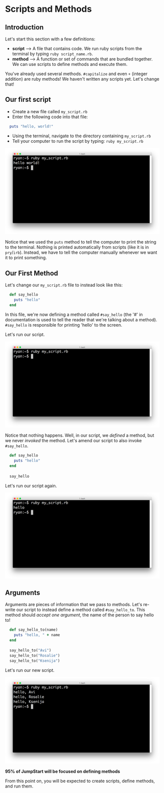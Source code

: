 # Scripts and Methods

## Introduction

Let's start this section with a few definitions:

* **script** --> A file that contains code. We run ruby scripts from the terminal by typing `ruby script_name.rb`.
* **method** --> A function or set of commands that are bundled together. We can use scripts to define methods and execute them.

You've already used several methods. `#capitalize` and even `+` (integer addition) are ruby methods! We haven't written any scripts yet. Let's change that!

## Our first script

  * Create a new file called `my_script.rb`
  * Enter the following code into that file:

  ```ruby
    puts "hello, world!"
  ```

  * Using the terminal, navigate to the directory containing `my_script.rb`
  * Tell your computer to run the script by typing: `ruby my_script.rb`

  ![First Script](./assets/scripts/first_script.png)

Notice that we used the `puts` method to tell the computer to print the string to the terminal. Nothing is printed automatically from scripts (like it is in `pry`/`irb`). Instead, we have to tell the computer manually whenever we want it to print something.

## Our First Method

Let's change our `my_script.rb` file to instead look like this:

```ruby
  def say_hello
    puts "hello"
  end
```

In this file, we're now defining a method called `#say_hello` (the '#' in documentation is used to tell the reader that we're talking about a method). `#say_hello` is responsible for printing 'hello' to the screen.

Let's run our script.

![First Method](./assets/scripts/first_method1.png)

Notice that nothing happens. Well, in our script, we *defined* a method, but we never *invoked* the method. Let's amend our script to also invoke `#say_hello`.

```ruby
  def say_hello
    puts "hello"
  end

  say_hello
```
Let's run our script again.

![First Method](./assets/scripts/first_method2.png)

## Arguments

Arguments are pieces of information that we pass to methods. Let's re-write our script to instead define a method called `#say_hello_to`. This method should *accept one argument*, the name of the person to say hello to!


```ruby
  def say_hello_to(name)
    puts "hello, " + name
  end

  say_hello_to("Avi")
  say_hello_to("Rosalie")
  say_hello_to("Ksenija")
```

Let's run our new script.

![Arguments](./assets/scripts/arguments.png)

**95% of JumpStart will be focused on defining methods**

From this point on, you will be expected to create scripts, define methods, and run them.
